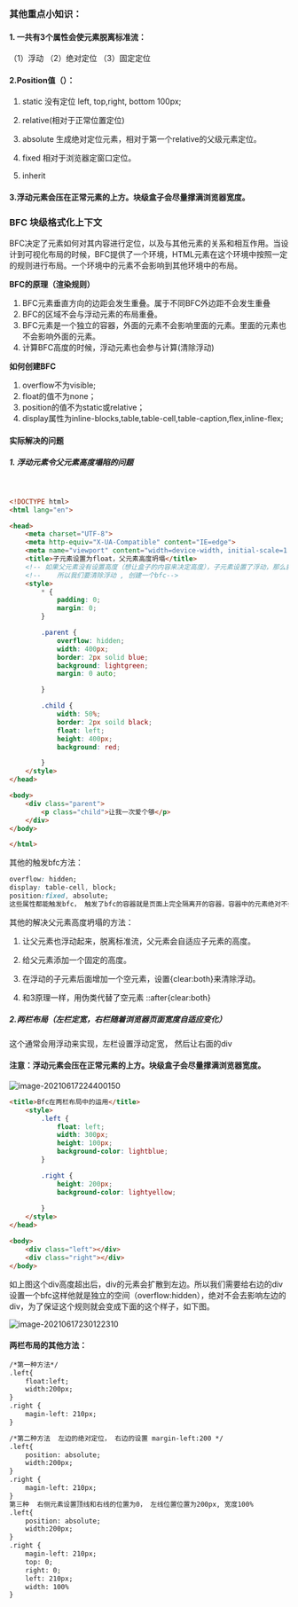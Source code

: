 ### 其他重点小知识：

#### 1. 一共有3个属性会使元素脱离标准流：

（1）浮动  （2）绝对定位  （3）固定定位

#### 2.Position值（）： 

1. static 没有定位   left, top,right, bottom 100px;

2. relative(相对于正常位置定位)

3. absolute 生成绝对定位元素，相对于第一个relative的父级元素定位。

4. fixed 相对于浏览器定窗口定位。

5. inherit

   

#### 3.浮动元素会压在正常元素的上方。块级盒子会尽量撑满浏览器宽度。



### BFC 块级格式化上下文

BFC决定了元素如何对其内容进行定位，以及与其他元素的关系和相互作用。当设计到可视化布局的时候，BFC提供了一个环境，HTML元素在这个环境中按照一定的规则进行布局。一个环境中的元素不会影响到其他环境中的布局。

**BFC的原理（渲染规则）**

1. BFC元素垂直方向的边距会发生重叠。属于不同BFC外边距不会发生重叠
2. BFC的区域不会与浮动元素的布局重叠。
3. BFC元素是一个独立的容器，外面的元素不会影响里面的元素。里面的元素也不会影响外面的元素。
4. 计算BFC高度的时候，浮动元素也会参与计算(清除浮动)

**如何创建BFC**

1. overflow不为visible;
2. float的值不为none；
3. position的值不为static或relative；
4. display属性为inline-blocks,table,table-cell,table-caption,flex,inline-flex;



#### 实际解决的问题

##### 1. 浮动元素令父元素高度塌陷的问题

​	

```html
<!DOCTYPE html>
<html lang="en">

<head>
    <meta charset="UTF-8">
    <meta http-equiv="X-UA-Compatible" content="IE=edge">
    <meta name="viewport" content="width=device-width, initial-scale=1.0">
    <title>子元素设置为float，父元素高度坍塌</title>
    <!-- 如果父元素没有设置高度（想让盒子的内容来决定高度），子元素设置了浮动，那么就会出现高度坍塌。 -->
    <!--    所以我们要清除浮动 , 创建一个bfc-->
    <style>
        * {
            padding: 0;
            margin: 0;
        }

        .parent {
            overflow: hidden;
            width: 400px;
            border: 2px solid blue;
            background: lightgreen;
            margin: 0 auto;

        }

        .child {
            width: 50%;
            border: 2px soild black;
            float: left;
            height: 400px;
            background: red;

        }
    </style>
</head>

<body>
    <div class="parent">
        <p class="child">让我一次爱个够</p>
    </div>
</body>

</html>
```

其他的触发bfc方法：

```css
overflow: hidden;
display: table-cell, block;
position:fixed, absolute;
这些属性都能触发bfc， 触发了bfc的容器就是页面上完全隔离开的容器，容器中的元素绝对不会影响到外面的元素。所以为了保证这个规则，触发了bfc的父元素在计算高度时，也会把浮动的子元素的高度也带上，就变相的实现了清楚浮动的目的。

```

其他的解决父元素高度坍塌的方法：

1. 让父元素也浮动起来，脱离标准流，父元素会自适应子元素的高度。

2. 给父元素添加一个固定的高度。
3. 在浮动的子元素后面增加一个空元素，设置{clear:both}来清除浮动。
4. 和3原理一样，用伪类代替了空元素  ::after{clear:both}

##### 2.两栏布局（左栏定宽，右栏随着浏览器页面宽度自适应变化）

这个通常会用浮动来实现，左栏设置浮动定宽， 然后让右面的div

#### **注意**：浮动元素会压在正常元素的上方。块级盒子会尽量撑满浏览器宽度。

![image-20210617224400150](C:\Users\24026\AppData\Roaming\Typora\typora-user-images\image-20210617224400150.png)

```html
<title>Bfc在两栏布局中的运用</title>
    <style>
        .left {
            float: left;
            width: 300px;
            height: 100px;
            background-color: lightblue;
        }

        .right {
            height: 200px;
            background-color: lightyellow;
            
        }
    </style>
</head>

<body>
    <div class="left"></div>
    <div class="right"></div>
</body>
```

如上图这个div高度超出后，div的元素会扩散到左边。所以我们需要给右边的div设置一个bfc这样他就是独立的空间（overflow:hidden），绝对不会去影响左边的div，为了保证这个规则就会变成下面的这个样子，如下图。

![image-20210617230122310](C:\Users\24026\AppData\Roaming\Typora\typora-user-images\image-20210617230122310.png)

#### 两栏布局的其他方法：

```html
/*第一种方法*/
.left{
	float:left;   
	width:200px;     
}
.right {
	magin-left: 210px;
}

/*第二种方法  左边的绝对定位， 右边的设置 margin-left:200 */
.left{
	position: absolute;   
	width:200px;     
}
.right {
	magin-left: 210px;
}
第三种  右侧元素设置顶线和右线的位置为0， 左线位置位置为200px, 宽度100%
.left{
	position: absolute;   
	width:200px;     
}
.right {
	magin-left: 210px;
	top: 0;
	right: 0;
	left: 210px;
	width: 100%
}
```



